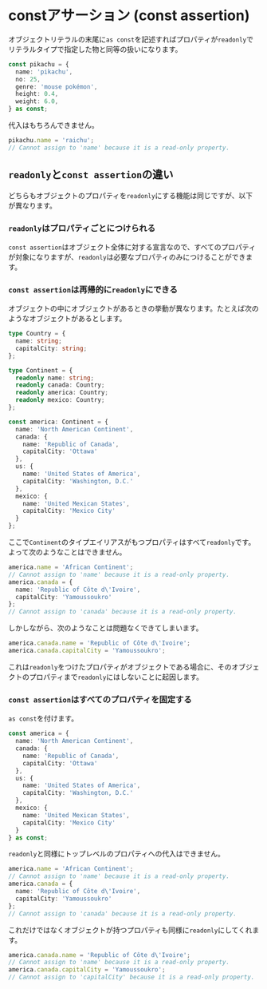 # constアサーション \(const assertion\)

オブジェクトリテラルの末尾に`as const`を記述すればプロパティが`readonly`でリテラルタイプで指定した物と同等の扱いになります。

```typescript
const pikachu = {
  name: 'pikachu',
  no: 25,
  genre: 'mouse pokémon',
  height: 0.4,
  weight: 6.0,
} as const;
```

代入はもちろんできません。

```typescript
pikachu.name = 'raichu';
// Cannot assign to 'name' because it is a read-only property.
```

## `readonly`と`const assertion`の違い

どちらもオブジェクトのプロパティを`readonly`にする機能は同じですが、以下が異なります。

### `readonly`はプロパティごとにつけられる

`const assertion`はオブジェクト全体に対する宣言なので、すべてのプロパティが対象になりますが、`readonly`は必要なプロパティのみにつけることができます。

### `const assertion`は再帰的に`readonly`にできる

オブジェクトの中にオブジェクトがあるときの挙動が異なります。たとえば次のようなオブジェクトがあるとします。

```typescript
type Country = {
  name: string;
  capitalCity: string;
};

type Continent = {
  readonly name: string;
  readonly canada: Country;
  readonly america: Country;
  readonly mexico: Country;
};

const america: Continent = {
  name: 'North American Continent',
  canada: {
    name: 'Republic of Canada',
    capitalCity: 'Ottawa'
  },
  us: {
    name: 'United States of America',
    capitalCity: 'Washington, D.C.'
  },
  mexico: {
    name: 'United Mexican States',
    capitalCity: 'Mexico City'
  }
};
```

ここで`Continent`のタイプエイリアスがもつプロパティはすべて`readonly`です。よって次のようなことはできません。

```typescript
america.name = 'African Continent';
// Cannot assign to 'name' because it is a read-only property.
america.canada = {
  name: 'Republic of Côte d\'Ivoire',
  capitalCity: 'Yamoussoukro'
};
// Cannot assign to 'canada' because it is a read-only property.
```

しかしながら、次のようなことは問題なくできてしまいます。

```typescript
america.canada.name = 'Republic of Côte d\'Ivoire';
america.canada.capitalCity = 'Yamoussoukro';
```

これは`readonly`をつけたプロパティがオブジェクトである場合に、そのオブジェクトのプロパティまで`readonly`にはしないことに起因します。

### `const assertion`はすべてのプロパティを固定する

`as const`を付けます。

```typescript
const america = {
  name: 'North American Continent',
  canada: {
    name: 'Republic of Canada',
    capitalCity: 'Ottawa'
  },
  us: {
    name: 'United States of America',
    capitalCity: 'Washington, D.C.'
  },
  mexico: {
    name: 'United Mexican States',
    capitalCity: 'Mexico City'
  }
} as const;
```

`readonly`と同様にトップレベルのプロパティへの代入はできません。

```typescript
america.name = 'African Continent';
// Cannot assign to 'name' because it is a read-only property.
america.canada = {
  name: 'Republic of Côte d\'Ivoire',
  capitalCity: 'Yamoussoukro'
};
// Cannot assign to 'canada' because it is a read-only property.
```

これだけではなくオブジェクトが持つプロパティも同様に`readonly`にしてくれます。

```typescript
america.canada.name = 'Republic of Côte d\'Ivoire';
// Cannot assign to 'name' because it is a read-only property.
america.canada.capitalCity = 'Yamoussoukro';
// Cannot assign to 'capitalCity' because it is a read-only property.
```

